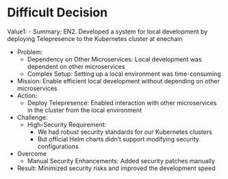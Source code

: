 # Difficult Decision

Value1: - Summary: EN2. Developed a system for local development by deploying Telepresence to the Kubernetes cluster at enechain
- Problem:
  - Dependency on Other Microservices: Local development was dependent on other microservices
  - Complex Setup: Setting up a local environment was time-consuming
- Mission: Enable efficient local development without depending on other microservices
- Action: 
  - Deploy Telepresence: Enabled interaction with other microservices in the cluster from the local environment
- Challenge:
  - High-Security Requirement:
    - We had robust security standards for our Kubernetes clusters
    - But official Helm charts didn’t support modifying security configurations
- Overcome
  - Manual Security Enhancements: Added security patches manually
- Result: Minimized security risks and improved the development speed